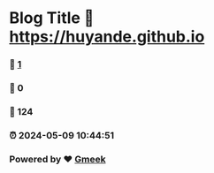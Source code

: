 # Blog Title :link: https://huyande.github.io 
### :page_facing_up: [1](https://huyande.github.io/tag.html) 
### :speech_balloon: 0 
### :hibiscus: 124 
### :alarm_clock: 2024-05-09 10:44:51 
### Powered by :heart: [Gmeek](https://github.com/Meekdai/Gmeek)
